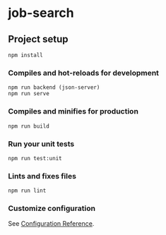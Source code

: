 # job-search

## Project setup
```
npm install
```

### Compiles and hot-reloads for development
```
npm run backend (json-server)
npm run serve 
```

### Compiles and minifies for production
```
npm run build
```

### Run your unit tests
```
npm run test:unit
```

### Lints and fixes files
```
npm run lint
```

### Customize configuration
See [Configuration Reference](https://cli.vuejs.org/config/).
